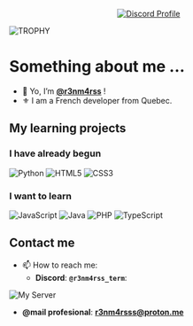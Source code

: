 <p align="center">
  <a href="https://discord.com/users/1177627178389741568">
    <img src="https://lanyard-profile-readme.vercel.app/api/1331242382167117994?bg=0a0f16" alt="Discord Profile"/>
  </a>
</p>

![TROPHY](https://github-profile-trophy.vercel.app/?username=r3nm4rss&theme=darkhub&margin-w=10)


# Something about me ...
- 👋 Yo, I’m **[@r3nm4rss](https://github.com/r3nm4rs-dev)** !
- ⚜️ I am a French developer from Quebec.

## My learning projects

### I have already begun
![Python](https://img.shields.io/badge/python-3670A0?style=for-the-badge&logo=python&logoColor=ffdd54)
![HTML5](https://img.shields.io/badge/html5-%23E34F26.svg?style=for-the-badge&logo=html5&logoColor=white)
![CSS3](https://img.shields.io/badge/css3-%231572B6.svg?style=for-the-badge&logo=css3&logoColor=white)

### I want to learn
![JavaScript](https://img.shields.io/badge/javascript-%23323330.svg?style=for-the-badge&logo=javascript&logoColor=%23F7DF1E)
![Java](https://img.shields.io/badge/java-%23ED8B00.svg?style=for-the-badge&logo=java&logoColor=white")
![PHP](https://img.shields.io/badge/php-%23777BB4.svg?style=for-the-badge&logo=php&logoColor=white)
![TypeScript](https://img.shields.io/badge/typescript-%23007ACC.svg?style=for-the-badge&logo=typescript&logoColor=white)

## Contact me
- 📫 How to reach me:
  - **Discord**: **``@r3nm4rss_term``**:
  
![My Server](https://discord.com/api/guilds/1326313304150376499/widget.png?style=banner2)


  - **@mail profesional**: **r3nm4rsss@proton.me**
